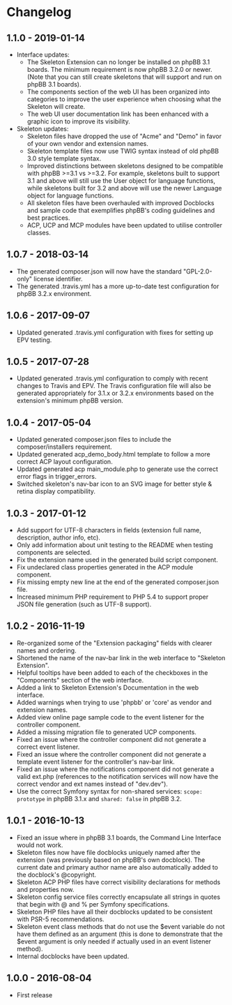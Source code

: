 # Changelog

## 1.1.0 - 2019-01-14

- Interface updates:
	- The Skeleton Extension can no longer be installed on phpBB 3.1 boards. The minimum requirement is now phpBB 3.2.0 or newer. (Note that you can still create skeletons that will support and run on phpBB 3.1 boards).
	- The components section of the web UI has been organized into categories to improve the user experience when choosing what the Skeleton will create.
	- The web UI user documentation link has been enhanced with a graphic icon to improve its visibility.
- Skeleton updates:
	- Skeleton files have dropped the use of "Acme" and "Demo" in favor of your own vendor and extension names. 
	- Skeleton template files now use TWIG syntax instead of old phpBB 3.0 style template syntax.
	- Improved distinctions between skeletons designed to be compatible with phpBB >=3.1 vs >=3.2. For example, skeletons built to support 3.1 and above will still use the User object for language functions, while skeletons built for 3.2 and above will use the newer Language object for language functions.
	- All skeleton files have been overhauled with improved Docblocks and sample code that exemplifies phpBB's coding guidelines and best practices.
	- ACP, UCP and MCP modules have been updated to utilise controller classes.

## 1.0.7 - 2018-03-14

- The generated composer.json will now have the standard "GPL-2.0-only" license identifier.
- The generated .travis.yml has a more up-to-date test configuration for phpBB 3.2.x environment.

## 1.0.6 - 2017-09-07

- Updated generated .travis.yml configuration with fixes for setting up EPV testing.

## 1.0.5 - 2017-07-28

- Updated generated .travis.yml configuration to comply with recent changes to Travis and EPV. The Travis configuration file will also be generated appropriately for 3.1.x or 3.2.x environments based on the extension's minimum phpBB version.

## 1.0.4 - 2017-05-04

- Updated generated composer.json files to include the composer/installers requirement.
- Updated generated acp_demo_body.html template to follow a more correct ACP layout configuration.
- Updated generated acp main_module.php to generate use the correct error flags in trigger_errors.
- Switched skeleton's nav-bar icon to an SVG image for better style & retina display compatibility.

## 1.0.3 - 2017-01-12

- Add support for UTF-8 characters in fields (extension full name, description, author info, etc).
- Only add information about unit testing to the README when testing components are selected.
- Fix the extension name used in the generated build script component.
- Fix undeclared class properties generated in the ACP module component.
- Fix missing empty new line at the end of the generated composer.json file.
- Increased minimum PHP requirement to PHP 5.4 to support proper JSON file generation (such as UTF-8 support).

## 1.0.2 - 2016-11-19

- Re-organized some of the "Extension packaging" fields with clearer names and ordering.
- Shortened the name of the nav-bar link in the web interface to "Skeleton Extension".
- Helpful tooltips have been added to each of the checkboxes in the "Components" section of the web interface.
- Added a link to Skeleton Extension's Documentation in the web interface.
- Added warnings when trying to use 'phpbb' or 'core' as vendor and extension names.
- Added view online page sample code to the event listener for the controller component.
- Added a missing migration file to generated UCP components.
- Fixed an issue where the controller component did not generate a correct event listener.
- Fixed an issue where the controller component did not generate a template event listener for the controller's nav-bar link.
- Fixed an issue where the notifications component did not generate a valid ext.php (references to the notification services will now have the correct vendor and ext names instead of "dev.dev").
- Use the correct Symfony syntax for non-shared services: `scope: prototype` in phpBB 3.1.x and `shared: false` in phpBB 3.2.

## 1.0.1 - 2016-10-13

- Fixed an issue where in phpBB 3.1 boards, the Command Line Interface would not work.
- Skeleton files now have file docblocks uniquely named after the extension (was previously based on phpBB's own docblock). The current date and primary author name are also automatically added to the docblock's @copyright.
- Skeleton ACP PHP files have correct visibility declarations for methods and properties now.
- Skeleton config service files correctly encapsulate all strings in quotes that begin with @ and % per Symfony specifications.
- Skeleton PHP files have all their docblocks updated to be consistent with PSR-5 recommendations.
- Skeleton event class methods that do not use the $event variable do not have them defined as an argument (this is done to demonstrate that the $event argument is only needed if actually used in an event listener method).
- Internal docblocks have been updated.

## 1.0.0 - 2016-08-04

- First release
